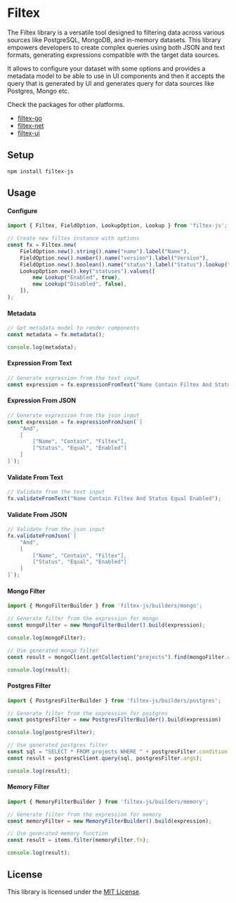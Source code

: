 # Filtex

The Filtex library is a versatile tool designed to filtering data across various sources like PostgreSQL, MongoDB, and in-memory datasets. This library empowers developers to create complex queries using both JSON and text formats, generating expressions compatible with the target data sources.

It allows to configure your dataset with some options and provides a metadata model to be able to use in UI components and then it accepts the query that is generated by UI and generates query for data sources like Postgres, Mongo etc.

Check the packages for other platforms.
- [filtex-go](https://github.com/filtex/filtex-go)
- [filtex-net](https://github.com/filtex/filtex-net)
- [filtex-ui](https://github.com/filtex/filtex-ui)


## Setup

```shell
npm install filtex-js
```

## Usage

#### Configure

```ts
import { Filtex, FieldOption, LookupOption, Lookup } from 'filtex-js';

// Create new filtex instance with options
const fx = Filtex.new(
    FieldOption.new().string().name("name").label("Name"),
    FieldOption.new().number().name("version").label("Version"),
    FieldOption.new().boolean().name("status").label("Status").lookup("statuses"),
    LookupOption.new().key("statuses").values([
        new Lookup("Enabled", true),
        new Lookup("Disabled", false),
    ]),
);
```

#### Metadata

```ts
// Get metadata model to render components
const metadata = fx.metadata();

console.log(metadata);
```

#### Expression From Text

```ts
// Generate expression from the text input
const expression = fx.expressionFromText("Name Contain Filtex And Status Equal Enabled");
```

#### Expression From JSON

```ts
// Generate expression from the json input
const expression = fx.expressionFromJson(`[
    "And",
    [
        ["Name", "Contain", "Filtex"],
        ["Status", "Equal", "Enabled"]
    ]
]`);
```

#### Validate From Text

```ts
// Validate from the text input
fx.validateFromText("Name Contain Filtex And Status Equal Enabled");
```

#### Validate From JSON

```ts
// Validate from the json input
fx.validateFromJson(`[
    "And",
    [
        ["Name", "Contain", "Filtex"],
        ["Status", "Equal", "Enabled"]
    ]
]`);
```

#### Mongo Filter

```ts
import { MongoFilterBuilder } from 'filtex-js/builders/mongo';

// Generate filter from the expression for mongo
const mongoFilter = new MongoFilterBuilder().build(expression);

console.log(mongoFilter);

// Use generated mongo filter
const result = mongoClient.getCollection("projects").find(mongoFilter.condition);

console.log(result);
```

#### Postgres Filter

```ts
import { PostgresFilterBuilder } from 'filtex-js/builders/postgres';

// Generate filter from the expression for postgres
const postgresFilter = new PostgresFilterBuilder().build(expression)

console.log(postgresFilter);

// Use generated postgres filter
const sql = "SELECT * FROM projects WHERE " + postgresFilter.condition;
const result = postgresClient.query(sql, postgresFilter.args);

console.log(result);
```

#### Memory Filter

```ts
import { MemoryFilterBuilder } from 'filtex-js/builders/memory';

// Generate filter from the expression for memory
const memoryFilter = new MemoryFilterBuilder().build(expression);

// Use generated memory function
const result = items.filter(memoryFilter.fn);

console.log(result);
```

## License
This library is licensed under the [MIT License](LICENSE).
